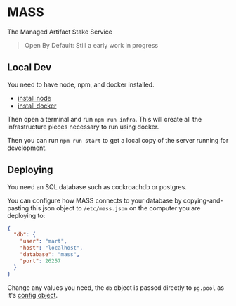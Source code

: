 # MASS

The Managed Artifact Stake Service

> Open By Default: Still a early work in progress

## Local Dev

You need to have node, npm, and docker installed.

* [install node](https://www.npmjs.com/package/n)
* [install docker](https://docs.docker.com/engine/install/)

Then open a terminal and run `npm run infra`. This will create all the infrastructure pieces necessary to run using docker.

Then you can run `npm run start` to get a local copy of the server running for development.

## Deploying

You need an SQL database such as cockroachdb or postgres.

You can configure how MASS connects to your database by copying-and-pasting this json object to `/etc/mass.json` on the computer you are deploying to:

```json
{
  "db": {
    "user": "mart",
    "host": "localhost",
    "database": "mass",
    "port": 26257
  }
}
```

Change any values you need, the `db` object is passed directly to `pg.pool` as it's [config object](https://node-postgres.com/api/pool#constructor).
